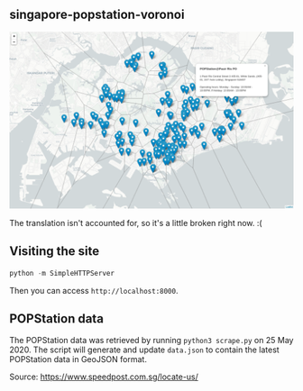 ## singapore-popstation-voronoi

![example image](image.png)

The translation isn't accounted for, so it's a little broken right now. :(

## Visiting the site

``` python
python -m SimpleHTTPServer
```

Then you can access `http://localhost:8000`.

## POPStation data

The POPStation data was retrieved by running `python3 scrape.py` on 25 May 2020.
The script will generate and update `data.json` to contain the latest POPStation
data in GeoJSON format.

Source: https://www.speedpost.com.sg/locate-us/
